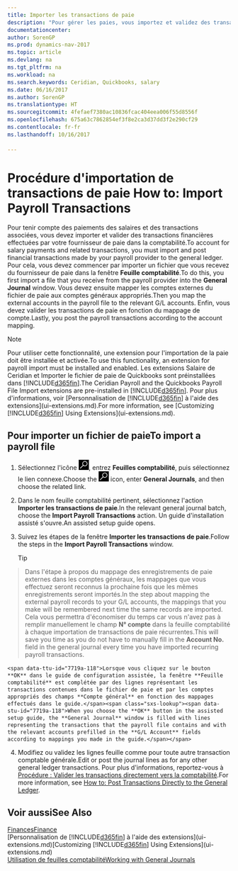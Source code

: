 ```yaml
---
title: Importer les transactions de paie
description: "Pour gérer les paies, vous importez et validez des transactions financières de votre fournisseur de paie dans la comptabilité, en utilisant une extension de paie telle que Ceridian ou Quickbooks."
documentationcenter: 
author: SorenGP
ms.prod: dynamics-nav-2017
ms.topic: article
ms.devlang: na
ms.tgt_pltfrm: na
ms.workload: na
ms.search.keywords: Ceridian, Quickbooks, salary
ms.date: 06/16/2017
ms.author: SorenGP
ms.translationtype: HT
ms.sourcegitcommit: 4fefaef7380ac10836fcac404eea006f55d8556f
ms.openlocfilehash: 675a63c7862854ef3f8e2ca3d37dd3f2e290cf29
ms.contentlocale: fr-fr
ms.lasthandoff: 10/16/2017

---
```

# <a name="how-to-import-payroll-transactions"></a><span data-ttu-id="7719a-103">Procédure d'importation de transactions de paie </span><span class="sxs-lookup"><span data-stu-id="7719a-103">How to: Import Payroll Transactions</span></span>
<span data-ttu-id="7719a-104">Pour tenir compte des paiements des salaires et des transactions associées, vous devez importer et valider des transactions financières effectuées par votre fournisseur de paie dans la comptabilité.</span><span class="sxs-lookup"><span data-stu-id="7719a-104">To account for salary payments and related transactions, you must import and post financial transactions made by your payroll provider to the general ledger.</span></span> <span data-ttu-id="7719a-105">Pour cela, vous devez commencer par importer un fichier que vous recevez du fournisseur de paie dans la fenêtre **Feuille comptabilité**.</span><span class="sxs-lookup"><span data-stu-id="7719a-105">To do this, you first import a file that you receive from the payroll provider into the **General Journal** window.</span></span> <span data-ttu-id="7719a-106">Vous devez ensuite mapper les comptes externes du fichier de paie aux comptes généraux appropriés.</span><span class="sxs-lookup"><span data-stu-id="7719a-106">Then you map the external accounts in the payroll file to the relevant G/L accounts.</span></span> <span data-ttu-id="7719a-107">Enfin, vous devez valider les transactions de paie en fonction du mappage de compte.</span><span class="sxs-lookup"><span data-stu-id="7719a-107">Lastly, you post the payroll transactions according to the account mapping.</span></span>

> [!NOTE]  
>   <span data-ttu-id="7719a-108">Pour utiliser cette fonctionnalité, une extension pour l'importation de la paie doit être installée et activée.</span><span class="sxs-lookup"><span data-stu-id="7719a-108">To use this functionality, an extension for payroll import must be installed and enabled.</span></span> <span data-ttu-id="7719a-109">Les extensions Salaire de Ceridian et Importer le fichier de paie de Quickbooks sont préinstallées dans [!INCLUDE[d365fin](includes/d365fin_md.md)].</span><span class="sxs-lookup"><span data-stu-id="7719a-109">The Ceridian Payroll and the Quickbooks Payroll File Import extensions are pre-installed in [!INCLUDE[d365fin](includes/d365fin_md.md)].</span></span> <span data-ttu-id="7719a-110">Pour plus d'informations, voir [Personnalisation de [!INCLUDE[d365fin](includes/d365fin_md.md)] à l'aide des extensions](ui-extensions.md).</span><span class="sxs-lookup"><span data-stu-id="7719a-110">For more information, see [Customizing [!INCLUDE[d365fin](includes/d365fin_md.md)] Using Extensions](ui-extensions.md).</span></span>

## <a name="to-import-a-payroll-file"></a><span data-ttu-id="7719a-111">Pour importer un fichier de paie</span><span class="sxs-lookup"><span data-stu-id="7719a-111">To import a payroll file</span></span>
1. <span data-ttu-id="7719a-112">Sélectionnez l'icône ![Page ou état pour la recherche](media/ui-search/search_small.png "Page ou état pour la recherche"), entrez **Feuilles comptabilité**, puis sélectionnez le lien connexe.</span><span class="sxs-lookup"><span data-stu-id="7719a-112">Choose the ![Search for Page or Report](media/ui-search/search_small.png "Search for Page or Report icon") icon, enter **General Journals**, and then choose the related link.</span></span>
2. <span data-ttu-id="7719a-113">Dans le nom feuille comptabilité pertinent, sélectionnez l'action **Importer les transactions de paie**.</span><span class="sxs-lookup"><span data-stu-id="7719a-113">In the relevant general journal batch, choose the **Import Payroll Transactions** action.</span></span> <span data-ttu-id="7719a-114">Un guide d'installation assisté s'ouvre.</span><span class="sxs-lookup"><span data-stu-id="7719a-114">An assisted setup guide opens.</span></span>
3. <span data-ttu-id="7719a-115">Suivez les étapes de la fenêtre **Importer les transactions de paie**.</span><span class="sxs-lookup"><span data-stu-id="7719a-115">Follow the steps in the **Import Payroll Transactions** window.</span></span>

    > [!TIP]  
>   <span data-ttu-id="7719a-116">Dans l'étape à propos du mappage des enregistrements de paie externes dans les comptes généraux, les mappages que vous effectuez seront reconnus la prochaine fois que les mêmes enregistrements seront importés.</span><span class="sxs-lookup"><span data-stu-id="7719a-116">In the step about mapping the external payroll records to your G/L accounts, the mappings that you make will be remembered next time the same records are imported.</span></span> <span data-ttu-id="7719a-117">Cela vous permettra d'économiser du temps car vous n'avez pas à remplir manuellement le champ **N° compte** dans la feuille comptabilité à chaque importation de transactions de paie récurrentes.</span><span class="sxs-lookup"><span data-stu-id="7719a-117">This will save you time as you do not have to manually fill in the **Account No.** field in the general journal every time you have imported recurring payroll transactions.</span></span>   

    <span data-ttu-id="7719a-118">Lorsque vous cliquez sur le bouton **OK** dans le guide de configuration assistée, la fenêtre **Feuille comptabilité** est complétée par des lignes représentant les transactions contenues dans le fichier de paie et par les comptes appropriés des champs **Compte général** en fonction des mappages effectués dans le guide.</span><span class="sxs-lookup"><span data-stu-id="7719a-118">When you choose the **OK** button in the assisted setup guide, the **General Journal** window is filled with lines representing the transactions that the payroll file contains and with the relevant accounts prefilled in the **G/L Account** fields according to mappings you made in the guide.</span></span>
4. <span data-ttu-id="7719a-119">Modifiez ou validez les lignes feuille comme pour toute autre transaction comptable générale.</span><span class="sxs-lookup"><span data-stu-id="7719a-119">Edit or post the journal lines as for any other general ledger transactions.</span></span> <span data-ttu-id="7719a-120">Pour plus d'informations, reportez-vous à [Procédure : Valider les transactions directement vers la comptabilité](finance-how-post-transactions-directly.md).</span><span class="sxs-lookup"><span data-stu-id="7719a-120">For more information, see [How to: Post Transactions Directly to the General Ledger](finance-how-post-transactions-directly.md).</span></span>   

## <a name="see-also"></a><span data-ttu-id="7719a-121">Voir aussi</span><span class="sxs-lookup"><span data-stu-id="7719a-121">See Also</span></span>
[<span data-ttu-id="7719a-122">Finances</span><span class="sxs-lookup"><span data-stu-id="7719a-122">Finance</span></span>](finance.md)  
<span data-ttu-id="7719a-123">[Personnalisation de [!INCLUDE[d365fin](includes/d365fin_md.md)] à l'aide des extensions](ui-extensions.md)</span><span class="sxs-lookup"><span data-stu-id="7719a-123">[Customizing [!INCLUDE[d365fin](includes/d365fin_md.md)] Using Extensions](ui-extensions.md)</span></span>  
[<span data-ttu-id="7719a-124">Utilisation de feuilles comptabilité</span><span class="sxs-lookup"><span data-stu-id="7719a-124">Working with General Journals</span></span>](ui-work-general-journals.md)  

